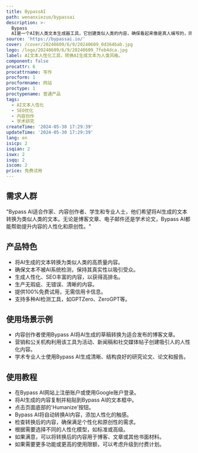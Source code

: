 ```yaml
---
title: BypassAI
path: wenanxiezuo/bypassai
description: >-
  Bypass
  AI是一个AI到人类文本生成器工具，它创建类似人类的内容，确保看起来像是真人编写的，同时保持高原创性标准。它旨在通过先进的人性化技术避免AI检测并提高可读性。
source: 'https://bypassai.io/'
cover: /cover/20240609/6/9/20240609_0d364bab.jpg
logo: /logo/20240609/6/9/20240609_7feb4dca.jpg
label: AI文本人性化工具，转换AI生成文本为人类风格。
component: false
procattr: 6
procattrname: 写作
procform: 1
procformname: 网站
proctype: 1
proctypename: 普通产品
tags:
  - AI文本人性化
  - SEO优化
  - 内容创作
  - 学术研究
createTime: '2024-05-30 17:29:39'
updateTime: '2024-05-30 17:29:39'
lang: en
isicp: 2
isqian: 2
iswx: 2
isqq: 2
iscom: 2
price: 免费试用
---
```




## 需求人群
"Bypass AI适合作家、内容创作者、学生和专业人士，他们希望将AI生成的文本转换为类似人类的文本。无论是博客文章、电子邮件还是学术论文，Bypass AI都能帮助提升内容的人性化和原创性。"

## 产品特色
* 将AI生成的文本转换为类似人类的高质量内容。
* 确保文本不被AI系统检测，保持其真实性以吸引受众。
* 生成人性化、SEO丰富的内容，以获得高排名。
* 生产无瑕疵、无错误、清晰的内容。
* 提供100%免费试用，无需信用卡信息。
* 支持多种AI检测工具，如GPTZero、ZeroGPT等。

## 使用场景示例
* 内容创作者使用Bypass AI将AI生成的草稿转换为适合发布的博客文章。
* 营销和公关机构利用该工具为活动、新闻稿和社交媒体帖子创建吸引人的人性化内容。
* 学术专业人士使用Bypass AI生成清晰、结构良好的研究论文、论文和报告。

## 使用教程
* 在Bypass AI网站上注册账户或使用Google账户登录。
* 将AI生成的内容复制并粘贴到Bypass AI的文本框中。
* 点击页面底部的'Humanize'按钮。
* Bypass AI将自动转换AI内容，添加人性化的触感。
* 检查转换后的内容，确保满足个性化和原创性的需求。
* 根据需要选择不同的人性化模型，如标准或高级。
* 如果满意，可以将转换后的内容用于博客、文章或其他书面材料。
* 如果需要更多功能或更高的使用限额，可以考虑升级到付费计划。

  
